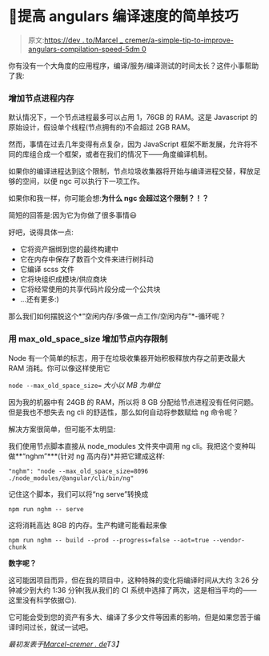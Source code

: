 # 🏇提高 angulars 编译速度的简单技巧

> 原文:[https://dev . to/Marcel _ cremer/a-simple-tip-to-improve-angulars-compilation-speed-5dm 0](https://dev.to/marcel_cremer/a-simple-tip-to-improve-angulars-compilation-speed-5dm0)

你有没有一个大角度的应用程序，编译/服务/编译测试的时间太长？这件小事帮助了我:

### [](#increasing-the-node-process-memory)增加节点进程内存

默认情况下，一个节点进程最多可以占用 1，76GB 的 RAM。这是 Javascript 的原始设计，假设单个线程(节点拥有的)不会超过 2GB RAM。

然而，事情在过去几年变得有点复杂，因为 JavaScript 框架不断发展，允许将不同的库组合成一个框架，或者在我们的情况下——角度编译机制。

如果你的编译进程达到这个限制，节点垃圾收集器将开始与编译进程交替，释放足够的空间，以便 ngc 可以执行下一项工作。

如果你和我一样，你可能会想:**为什么 ngc 会超过这个限制？！？**

简短的回答是:因为它为你做了很多事情😃

好吧，说得具体一点:

*   它将资产捆绑到您的最终构建中
*   它在内存中保存了数百个文件来进行树抖动
*   它编译 scss 文件
*   它将块组织成模块/供应商块
*   它将经常使用的共享代码片段分成一个公共块
*   ...还有更多:)

那么我们如何摆脱这个*“空闲内存/多做一点工作/空闲内存”*-循环呢？

### [](#increasing-the-node-memory-limit-with-maxoldspacesize)用 max_old_space_size 增加节点内存限制

Node 有一个简单的标志，用于在垃圾收集器开始积极释放内存之前更改最大 RAM 消耗。你可以像这样使用它

`node --max_old_space_size=` *大小以 MB 为单位*

因为我的机器中有 24GB 的 RAM，所以将 8 GB 分配给节点进程没有任何问题。但是我也不想失去 ng cli 的舒适性，那么如何自动将参数赋给 ng 命令呢？

解决方案很简单，但可能不太明显:

我们使用节点脚本直接从 node_modules 文件夹中调用 ng cli。我把这个变种叫做**“nghm”***(针对 ng 高内存)*并把它建成这样:

`"nghm": "node --max_old_space_size=8096 ./node_modules/@angular/cli/bin/ng"`

记住这个脚本，我们可以将“ng serve”转换成

`npm run nghm -- serve`

这将消耗高达 8GB 的内存。生产构建可能看起来像

`npm run nghm -- build --prod --progress=false --aot=true --vendor-chunk`

**数字呢？**

这可能因项目而异，但在我的项目中，这种特殊的变化将编译时间从大约 3:26 分钟减少到大约 1:36 分钟(我从我们的 CI 系统中选择了两次，这是相当平均的——这里没有科学依据😉).

它可能会受到您的资产有多大、编译了多少文件等因素的影响，但是如果您苦于编译时间过长，就试一试吧。

*最初发表于[Marcel-cremer . de](https://www.marcel-cremer.de/ng-compilation-speed/)T3】*